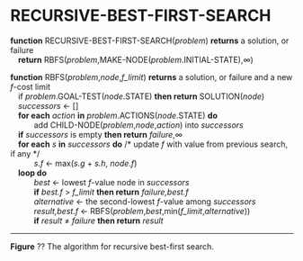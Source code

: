 # RECURSIVE-BEST-FIRST-SEARCH

__function__ RECURSIVE-BEST-FIRST-SEARCH(_problem_) __returns__ a solution, or failure  
&emsp;__return__ RBFS(_problem_,MAKE\-NODE(_problem_.INITIAL\-STATE),&infin;)  

__function__ RBFS(_problem_,_node_,_f\_limit_) __returns__ a solution, or failure and a new _f_\-cost limit  
&emsp;if _problem_.GOAL-TEST(_node_.STATE) __then return__ SOLUTION(_node_)  
&emsp;_successors_ &larr; \[\]  
&emsp;__for each__ _action_ __in__ _problem_.ACTIONS(_node_.STATE) __do__  
&emsp;&emsp;&emsp;add CHILD-NODE(_problem_,_node_,_action_) into _successors_  
&emsp;__if__ _successors_ is empty __then return__ _failure_,&infin;  
&emsp;__for each__ _s_ __in__ _successors_ __do__ /\* update _f_ with value from previous search, if any \*/  
&emsp;&emsp;&emsp;_s.f_ &larr; max(_s.g_ + _s.h_, _node.f_)  
&emsp;__loop do__  
&emsp;&emsp;&emsp;_best_ &larr; lowest _f_\-value node in _successors_  
&emsp;&emsp;&emsp;__if__ _best.f_ > _f\_limit_ __then return__ _failure,best.f_  
&emsp;&emsp;&emsp;_alternative_ &larr; the second-lowest _f_\-value among _successors_  
&emsp;&emsp;&emsp;_result,best.f_ &larr; RBFS(_problem_,_best_,min(_f\_limit_,_alternative_))  
&emsp;&emsp;&emsp;__if__ _result_ &ne; _failure_ __then return__ _result_  

---
__Figure__ ?? The algorithm for recursive best\-first search.
